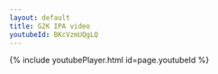 ```yaml
---
layout: default
title: G2K IPA video
youtubeId: BKcVzmUQgLQ
---
```


{% include youtubePlayer.html id=page.youtubeId %}
